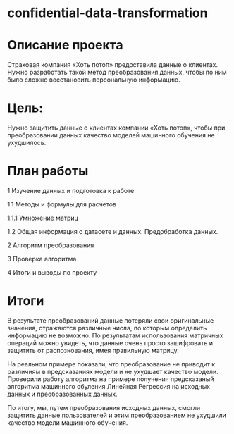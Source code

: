 # confidential-data-transformation
# Описание проекта
Страховая компания «Хоть потоп» предоставила данные о клиентах.
Нужно разработать такой метод преобразования данных, чтобы по ним было сложно восстановить персональную информацию.

# Цель:
Нужно защитить данные о клиентах компании «Хоть потоп», чтобы при преобразовании данных качество моделей машинного обучения не ухудшилось.

# План работы

1  Изучение данных и подготовка к работе

1.1  Методы и формулы для расчетов

1.1.1  Умножение матриц

1.2  Общая информация о датасете и данных. Предобработка данных.

2  Алгоритм преобразования

3  Проверка алгоритма

4  Итоги и выводы по проекту

# Итоги
В результате преобразований данные потеряли свои оригинальные значения, отражаются различные числа, по которым определить информацию не возможно. По результатам использования матричных операций можно увидеть, что данные очень просто зашифровать и защитить от распознования, имея правильную матрицу.

На реальном примере показали, что преобразование не приводит к различиям в предсказаниях модели и не ухудшает качество модели.
Проверили работу алгоритма на примере получения предсказаный алгоритма машинного обуления Линейная Регрессия на исходных данных и преобразованных данных.

По итогу, мы, путем преобразования исходных данных, смогли защитить данные пользователей и этим преобразованием не ухудшили качество модели машинного обучения.